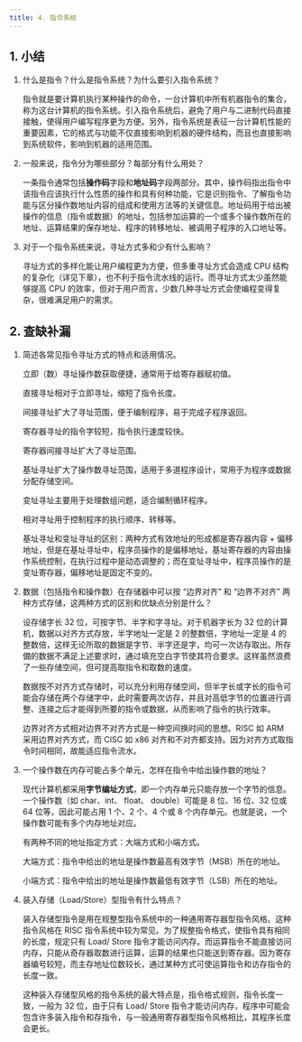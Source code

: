 ```yaml
---
title: 4. 指令系统
---
```


## 1. 小结

1. 什么是指令？什么是指令系统？为什么要引入指令系统？

   指令就是要计算机执行某种操作的命令，一台计算机中所有机器指令的集合，称为这台计算机的指令系统。引入指令系统后，避免了用户与二进制代码直接接触，使得用户编写程序更为方便。另外，指令系统是表征一台计算机性能的重要因素，它的格式与功能不仅直接影响到机器的硬件结构，而且也直接影响到系统软件，影响到机器的适用范围。

2. 一般来说，指令分为哪些部分？每部分有什么用处？

   一条指令通常包括**操作码**字段和**地址码**字段两部分。其中，操作码指出指令中该指令应该执行什么性质的操作和具有何种功能，它是识别指令、了解指令功能与区分操作数地址内容的组成和使用方法等的关键信息。地址码用于给出被操作的信息（指令或数据）的地址，包括参加运算的一个或多个操作数所在的地址、运算结果的保存地址、程序的转移地址、被调用子程序的入口地址等。

3. 对于一个指令系统来说，寻址方式多和少有什么影响？

   寻址方式的多样化能让用户编程更为方便，但多重寻址方式会造成 CPU 结构的复杂化（详见下章），也不利于指令流水线的运行。而寻址方式太少虽然能够提高 CPU 的效率，但对于用户而言，少数几种寻址方式会使编程变得复杂，很难满足用户的需求。

## 2. 查缺补漏

1. 简述各常见指令寻址方式的特点和适用情况。

   立即（数）寻址操作数获取便捷，通常用于给寄存器赋初值。

   直接寻址相对于立即寻址，缩短了指令长度。

   间接寻址扩大了寻址范围，便于编制程序，易于完成子程序返回。

   寄存器寻址的指令字较短，指令执行速度较快。

   寄存器间接寻址扩大了寻址范围。

   基址寻址扩大了操作数寻址范围，适用于多道程序设计，常用于为程序或数据分配存储空间。

   变址寻址主要用于处理数组问题，适合编制循环程序。

   相对寻址用于控制程序的执行顺序、转移等。

   基址寻址和变址寻址的区别：两种方式有效地址的形成都是寄存器内容 + 偏移地址，但是在基址寻址中，程序员操作的是偏移地址，基址寄存器的内容由操作系统控制，在执行过程中是动态调整的；而在变址寻址中，程序员操作的是变址寄存器，偏移地址是固定不变的。

2. 数据（包括指令和操作数）在存储器中可以按 “边界对齐” 和 “边界不对齐” 两种方式存储，这两种方式的区别和优缺点分别是什么？

   设存储字长 32 位，可按字节、半字和字寻址。对于机器字长为 32 位的计算机，数据以对齐方式存放，半字地址一定是 2 的整数倍，字地址一定是 4 的整数倍，这样无论所取的数据是字节、半字还是字，均可一次访存取出。所存備的数据不满足上述要求时，通过填充空白字节使其符合要求。这样虽然浪费了一些存储空间，但可提高取指令和取数的速度。

   数据按不对齐方式存储时，可以充分利用存储空间，但半字长或字长的指令可能会存储在两个存储字中，此时需要两次访存，并且对高低字节的位置进行调整、连接之后才能得到所要的指令或数据，从而影响了指令的执行效率。

   边界对齐方式相对边界不对齐方式是一种空间换时间的思想。RISC 如 ARM 采用边界对齐方式，而 CISC 如 x86 对齐和不对齐都支持。因为对齐方式取指令时间相同，故能适应指令流水。

3. 一个操作数在内存可能占多个单元，怎样在指令中给出操作数的地址？

   现代计算机都采用**字节编址方式**，即一个内存单元只能存放一个字节的信息。一个操作数（如 char、int、  float、 double）可能是 8 位、16 位、32 位或 64 位等，因此可能占用 1 个、2 个、4 个或 8 个内存单元。也就是说，一个操作数可能有多个内存地址对应。

   有两种不同的地址指定方式：大端方式和小端方式。

   大端方式：指令中给出的地址是操作数最高有效字节（MSB）所在的地址。

   小端方式：指令中给出的地址是操作数最低有效字节（LSB）所在的地址。

4. 装入存储（Load/Store）型指令有什么特点？

   装入存储型指令是用在规整型指令系统中的一种通用寄存器型指令风格。这种指令风格在 RISC 指令系统中较为常见。为了规整指令格式，使指令具有相同的长度，规定只有 Load/ Store 指令才能访问内存。而运算指令不能直接访问内存，只能从奇存器取数进行运算，运算的结果也只能送到寄存器。因为寄存器编号较短，而主存地址位数较长，通过某种方式可使运算指令和访存指令的长度一致。

   这种装入存储型风格的指令系统的最大特点是，指令格式规则，指令长度一致，一般为 32 位，由于只有  Load/ Store 指令才能访问内存，程序中可能会包含许多装入指令和存指令，与一般通用寄存器型指令风格相比，其程序长度会更长。

